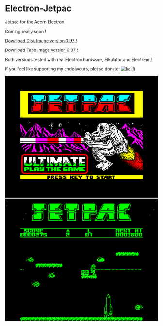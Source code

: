 # Electron-Jetpac

Jetpac for the Acorn Electron

Coming really soon !

[Download Disk Image version 0.97 !](https://github.com/Snuggsy187/Electron-Jetpac/raw/main/Releases/Jetpac-E-v0.97.ssd)

[Download Tape Image version 0.97 !](https://github.com/Snuggsy187/Electron-Jetpac/raw/main/Releases/Jetpac-E-v0.97.uef)

Both versions tested with real Electron hardware, Elkulator and ElectrEm !

If you feel like supporting my endeavours, please donate: [![ko-fi](https://ko-fi.com/img/githubbutton_sm.svg)](https://ko-fi.com/snuggsy187)

![Electron Jetpac](https://github.com/Snuggsy187/Electron-Jetpac/blob/main/png/ElkJetpac1.png)
![Electron Jetpac](https://github.com/Snuggsy187/Electron-Jetpac/blob/main/png/ElkJetpac2.png)
